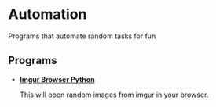 # Automation

Programs that automate random tasks for fun

## Programs

- **[Imgur Browser Python](Imgur%20Browser%20Python/RIGREADME.md)**

  This will open random images from imgur in your browser.

